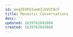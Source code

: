 ```yaml
---
id: meq5E8PQIwmA3lUVUtBcF
title: Monastic Conversations
desc: ''
updated: 1639762693868
created: 1639762693868
---
```


